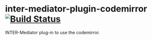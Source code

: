 # inter-mediator-plugin-codemirror [![Build Status](https://github.com/INTER-Mediator/inter-mediator-plugin-codemirror/actions/workflows/node.js.yml/badge.svg)](https://github.com/INTER-Mediator/inter-mediator-plugin-codemirror/actions/workflows/node.js.yml)
INTER-Mediator plug-in to use the codemirror.

